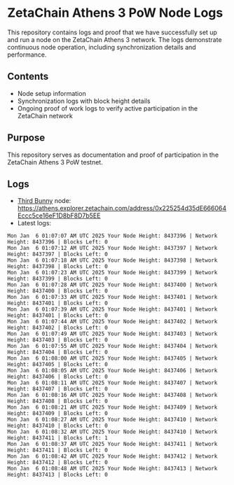 # ZetaChain Athens 3 PoW Node Logs
This repository contains logs and proof that we have successfully set up and run a node on the ZetaChain Athens 3 network. The logs demonstrate continuous node operation, including synchronization details and performance.

## Contents
- Node setup information
- Synchronization logs with block height details
- Ongoing proof of work logs to verify active participation in the ZetaChain network

## Purpose
This repository serves as documentation and proof of participation in the ZetaChain Athens 3 PoW testnet.

## Logs

- [Third Bunny](https://thirdbunny.xyz/) node: https://athens.explorer.zetachain.com/address/0x225254d35dE666064Eccc5ce16eF1D8bF8D7b5EE
- Latest logs:
```
Mon Jan  6 01:07:07 AM UTC 2025 Your Node Height: 8437396 | Network Height: 8437396 | Blocks Left: 0
Mon Jan  6 01:07:12 AM UTC 2025 Your Node Height: 8437397 | Network Height: 8437397 | Blocks Left: 0
Mon Jan  6 01:07:18 AM UTC 2025 Your Node Height: 8437398 | Network Height: 8437398 | Blocks Left: 0
Mon Jan  6 01:07:23 AM UTC 2025 Your Node Height: 8437399 | Network Height: 8437399 | Blocks Left: 0
Mon Jan  6 01:07:28 AM UTC 2025 Your Node Height: 8437400 | Network Height: 8437400 | Blocks Left: 0
Mon Jan  6 01:07:33 AM UTC 2025 Your Node Height: 8437401 | Network Height: 8437401 | Blocks Left: 0
Mon Jan  6 01:07:39 AM UTC 2025 Your Node Height: 8437401 | Network Height: 8437401 | Blocks Left: 0
Mon Jan  6 01:07:44 AM UTC 2025 Your Node Height: 8437402 | Network Height: 8437402 | Blocks Left: 0
Mon Jan  6 01:07:49 AM UTC 2025 Your Node Height: 8437403 | Network Height: 8437403 | Blocks Left: 0
Mon Jan  6 01:07:55 AM UTC 2025 Your Node Height: 8437404 | Network Height: 8437404 | Blocks Left: 0
Mon Jan  6 01:08:00 AM UTC 2025 Your Node Height: 8437405 | Network Height: 8437405 | Blocks Left: 0
Mon Jan  6 01:08:05 AM UTC 2025 Your Node Height: 8437406 | Network Height: 8437406 | Blocks Left: 0
Mon Jan  6 01:08:11 AM UTC 2025 Your Node Height: 8437407 | Network Height: 8437407 | Blocks Left: 0
Mon Jan  6 01:08:16 AM UTC 2025 Your Node Height: 8437408 | Network Height: 8437408 | Blocks Left: 0
Mon Jan  6 01:08:21 AM UTC 2025 Your Node Height: 8437409 | Network Height: 8437409 | Blocks Left: 0
Mon Jan  6 01:08:27 AM UTC 2025 Your Node Height: 8437410 | Network Height: 8437410 | Blocks Left: 0
Mon Jan  6 01:08:32 AM UTC 2025 Your Node Height: 8437410 | Network Height: 8437411 | Blocks Left: 1
Mon Jan  6 01:08:37 AM UTC 2025 Your Node Height: 8437411 | Network Height: 8437411 | Blocks Left: 0
Mon Jan  6 01:08:42 AM UTC 2025 Your Node Height: 8437412 | Network Height: 8437412 | Blocks Left: 0
Mon Jan  6 01:08:48 AM UTC 2025 Your Node Height: 8437413 | Network Height: 8437413 | Blocks Left: 0
```
